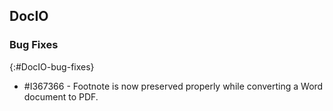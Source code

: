 ## DocIO

### Bug Fixes
{:#DocIO-bug-fixes}

* \#I367366 - Footnote is now preserved properly while converting a Word document to PDF.